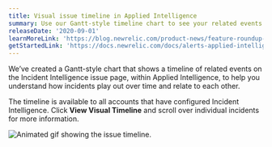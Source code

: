 ```yaml
---
title: Visual issue timeline in Applied Intelligence
summary: Use our Gantt-style timeline chart to see your related events.
releaseDate: '2020-09-01'
learnMoreLink: 'https://blog.newrelic.com/product-news/feature-roundup-applied-intelligence/'
getStartedLink: 'https://docs.newrelic.com/docs/alerts-applied-intelligence/applied-intelligence/incident-intelligence/get-started-incident-intelligence'
---
```


We’ve created a Gantt-style chart that shows a timeline of related events on the Incident Intelligence issue page, within Applied Intelligence, to help you understand how incidents play out over time and relate to each other.

The timeline is available to all accounts that have configured Incident Intelligence. Click **View Visual Timeline** and scroll over individual incidents for more information.

![Animated gif showing the issue timeline.](src/images/whats_up_visual_timeline.gif "whats_up_visual_timeline.gif")
